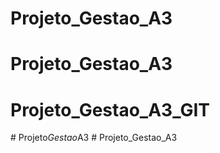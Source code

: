 # Projeto_Gestao_A3
# Projeto_Gestao_A3
# Projeto_Gestao_A3_GIT
#   P r o j e t o _ G e s t a o _ A 3  
 # Projeto_Gestao_A3
